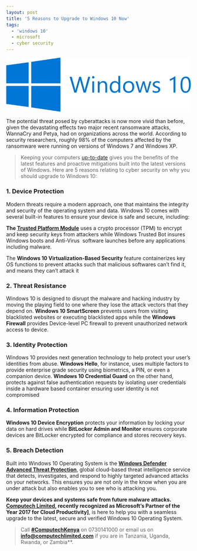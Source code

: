 ```yaml
---
layout: post
title: '5 Reasons to Upgrade to Windows 10 Now'
tags:
  - 'windows 10'
  - microsoft
  - cyber security
---
```

![alt="windows-10-logo](/assets/posts/windows.jpg)

The potential threat posed by cyberattacks is now more vivid than before, given the devastating effects two major recent ransomware attacks, WannaCry and Petya, had on organizations across the world. According to security researchers, roughly 98% of the computers affected by the ransomware were running on versions of Windows 7 and Windows XP.

> Keeping your computers [up-to-date](https://www.microsoft.com/en-us/security/portal/mmpc/help/updatefaqs.aspx") gives you the benefits of the latest features and proactive mitigations built into the latest versions of Windows. Here are 5 reasons relating to cyber security on why you should upgrade to Windows 10:

### 1. Device Protection

Modern threats require a modern approach, one that maintains the integrity and security of the operating system and data. Windows 10 comes with several built-in features to ensure your device is safe and secure, including:

**The [Trusted Platform Module](https://technet.microsoft.com/en-us/itpro/windows/keep-secure/trusted-platform-module-overview")** uses a crypto processor (TPM) to encrypt and keep security keys from attackers while Windows Trusted Bot insures Windows boots and Anti-Virus  software launches before any applications including malware.

The **Windows 10 Virtualization-Based Security** feature containerizes key OS functions to prevent attacks such that malicious softwares can’t find it, and means they can’t attack it

### 2. Threat Resistance

Windows 10 is designed to disrupt the malware and hacking industry by moving the playing field to one where they lose the attack vectors that they depend on. **Windows 10 SmartScreen** prevents users from visiting blacklisted websites or executing blacklisted apps while the **Windows Firewall** provides Device-level PC firewall to prevent unauthorized network access to device.

### 3. Identity Protection

Windows 10 provides next generation technology to help protect your user’s identities from abuse. **Windows Hello**, for instance, uses multiple factors to provide enterprise grade security using biometrics, a PIN, or even a companion device. **Windows 10 Credential Guard** on the other hand, protects against false authentication requests by isolating user credentials inside a hardware based container ensuring user identity is not compromised

### 4. Information Protection

**Windows 10 Device Encryption** protects your information by locking your data on hard drives while **BitLocker Admin and Monitor** ensures corporate devices are BitLocker encrypted for compliance and stores recovery keys.

### 5. Breach Detection

Built into Windows 10 Operating System is the **[Windows Defender](https://www.microsoft.com/en-us/WindowsForBusiness/Windows-ATP) [Advanced Threat Protection](https://www.microsoft.com/en-us/WindowsForBusiness/Windows-ATP)**, global cloud-based threat intelligence service that detects, investigates, and respond to highly targeted advanced attacks on your networks. This ensures you are not only in the know when you are under attack but also enables you to see who is attacking you.

**Keep your devices and systems safe from future malware attacks. [Computech Limited](/), recently recognized as Microsoft’s Partner of the Year 2017 for Cloud Productivity]**, is here to help you with a seamless upgrade to the latest, secure and verified Windows 10 Operating System.

> Call **[#ComputechKenya](https://www.linkedin.com/search/results/content/?keywords=%23ComputechKenya&amp;origin=HASH_TAG_FROM_FEED")** on 0730141000 or email us on **[info@computechlimited.com](mailto:info@computechlimited.com/)** if you are in Tanzania, Uganda, Rwanda, or Zambia**.
